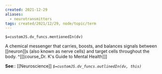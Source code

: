 ```yaml
---
created: 2021-12-29 
aliases:
  - neurotransmitters
tags: created/2021/12/29, node/topic/term
---
```

`$=customJS.dv_funcs.mentionedIn(dv)`

A chemical messenger that carries, boosts, and balances signals between [[neuron]]s (also known as nerve cells) and target cells throughout the body.
 ^[[[course_Dr. K's Guide to Mental Health]]]

**See**:: [[Neuroscience]]
*`$=customJS.dv_funcs.outlinedIn(dv, this)`*